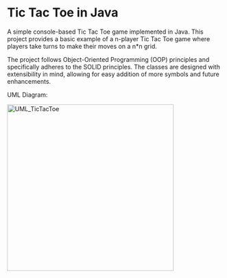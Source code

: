 # Tic Tac Toe in Java

A simple console-based Tic Tac Toe game implemented in Java. This project provides a basic example of a n-player Tic Tac Toe game where players take turns to make their moves on a n*n grid.

The project follows Object-Oriented Programming (OOP) principles and specifically adheres to the SOLID principles. The classes are designed with extensibility in mind, allowing for easy addition of more symbols and future enhancements.

UML Diagram:


<img width="388" alt="UML_TicTacToe" src="https://github.com/deekshamypersonal/TicTacToe/assets/150110347/64ddd7af-7da9-47e5-9f28-293e461e77ea">





